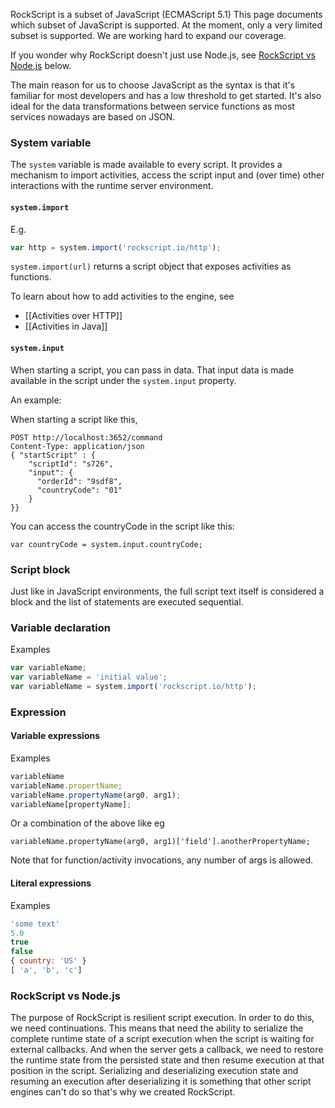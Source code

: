 RockScript is a subset of JavaScript (ECMAScript 5.1)  This page documents 
which subset of JavaScript is supported. At the moment, only a very limited 
subset is supported.  We are working hard to expand our coverage.  

If you wonder why RockScript doesn't just use Node.js, see 
[RockScript vs Node.js](#rockscriptvsnodejs) below.  

The main reason for us to choose 
JavaScript as the syntax is that it's familiar for most developers and has a low 
threshold to get started.  It's also ideal for the data transformations between 
service functions as most services nowadays are based on JSON. 

### System variable
The `system` variable is made available to every script.  It provides a mechanism to import activities, access the script input and (over time) other interactions with the runtime server environment.

#### `system.import`
E.g.
```javascript
var http = system.import('rockscript.io/http');
```

`system.import(url)` returns a script object that exposes activities as functions.

To learn about how to add activities to the engine, see

 * [[Activities over HTTP]]
 * [[Activities in Java]]

#### `system.input`

When starting a script, you can pass in data.  That input data 
is made available in the script under the `system.input` property.

An example:

When starting a script like this, 
```
POST http://localhost:3652/command 
Content-Type: application/json
{ "startScript" : {
    "scriptId": "s726",
    "input": {
      "orderId": "9sdf8",
      "countryCode": "01" 
    }
}}
```

You can access the countryCode in the script like this:

`var countryCode = system.input.countryCode;`

### Script block

Just like in JavaScript environments, the full script text itself is considered a block and 
the list of statements are executed sequential.

### Variable declaration

Examples
```javascript
var variableName;
var variableName = 'initial value';
var variableName = system.import('rockscript.io/http');
```

### Expression

#### Variable expressions
Examples
```javascript
variableName
variableName.propertName;
variableName.propertyName(arg0, arg1);
variableName[propertyName];
```
Or a combination of the above like eg
```
variableName.propertyName(arg0, arg1)['field'].anotherPropertyName;
```
Note that for function/activity invocations, any number of args is allowed.

#### Literal expressions

Examples

```javascript
'some text'
5.0
true
false
{ country: 'US' }
[ 'a', 'b', 'c']
```

### RockScript vs Node.js

The purpose of RockScript is resilient script execution.  In order to do this, we 
need continuations.  This means that need the ability to serialize the complete 
runtime state of a script execution when the script is waiting for external 
callbacks.  And when the server gets a callback, we need to restore the 
runtime state from the persisted state and then resume execution at that 
position in the script.  Serializing and deserializing execution state 
and resuming an execution after deserializing it is something that other 
script engines can't do so that's why we created RockScript.

